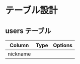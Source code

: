 # テーブル設計

## users テーブル

| Column   | Type   | Options     |
| -------- | ------ | ----------- |
| nickname | 